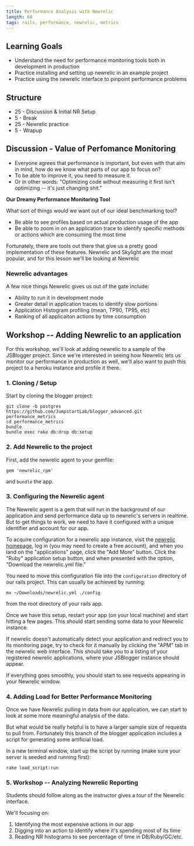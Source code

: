 ```yaml
---
title: Performance Analysis with Newrelic
length: 60
tags: rails, performance, newrelic, metrics
---
```


## Learning Goals

* Understand the need for performance monitoring tools both in
  development in production
* Practice installing and setting up newrelic in an example project
* Practice using the newrelic interface to pinpoint performance problems

## Structure

* 25 - Discussion & Initial NR Setup
* 5 - Break
* 25 - Newrelic practice
* 5 - Wrapup

## Discussion - Value of Perfomance Monitoring

* Everyone agrees that performance is important, but even with that aim
in mind, how do we know what parts of our app to focus on?
* To be able to improve it, you need to measure it.
* Or in other words: "Optimizing code without measuring it first
isn't optimizing -- it's just changing shit."


__Our Dreamy Performance Monitoring Tool__

What sort of things would we want out of our ideal benchmarking
tool?

* Be able to see profiles based on actual production usage of the
app
* Be able to zoom in on an application trace to identify specific
methods or actions which are consuming the most time

Fortunately, there are tools out there that give us a pretty
good implementation of these features. Newrelic and Skylight
are the most popular, and for this lesson we'll be looking at
Newrelic

### Newrelic advantages

A few nice things Newrelic gives us out of the gate include:

* Ability to run it in development mode
* Greater detail in application traces to identify slow portions
* Application Histogram profiling (mean, TP90, TP95, etc)
* Ranking of all applicaiton actions by time consumption

## Workshop -- Adding Newrelic to an application

For this workshop, we'll look at adding newrelic to a sample
of the JSBlogger project. Since we're interested in seeing
how Newrelic lets us monitor our performance in production as well,
we'll also want to push this project to a heroku instance and profile
it there.

### 1. Cloning / Setup

Start by cloning the blogger project:

```
git clone -b postgres https://github.com/JumpstartLab/blogger_advanced.git performance_metrics
cd performance_metrics
bundle
bundle exec rake db:drop db:setup
```

### 2. Add Newrelic to the project

First, add the newrelic agent to your gemfile:

```
gem 'newrelic_rpm'
```

and `bundle` the app.

### 3. Configuring the Newrelic agent

The Newrelic agent is a gem that will run in the background of our
application and send performance data up to newrelic's servers
in realtime. But to get things to work, we need to have it configured
with a unique identifier and account for our app.

To acquire configuration for a newrelic app instance, visit
the [newrelic homepage](http://newrelic.com/), log in (you may need
to create a free account), and when you land on the "applications" page,
click the "Add More" button. Click the "Ruby" application setup button,
and when presented with the option, "Download the newrelic.yml file."

You need to move this configuration file into the `configuration`
directory of our rails project. This can usually be achieved by running:

```
mv ~/Downloads/newrelic.yml ./config
```

from the root directory of your rails app.

Once we have this setup, restart your app (on your local machine) and
start hitting a few pages. This should start sending some data to
your Newrelic instance.

If newrelic doesn't automatically detect your application and redirect
you to its monitoring page, try to check for it manually by clicking
the "APM" tab in the newrelic web interface. This should take you
to a listing of your registered newrelic applications, where your
JSBlogger instance should appear.

 If everything goes smoothly, you should start
to see requests appearing in your Newrelic window.

### 4. Adding Load for Better Performance Monitoring

Once we have Newrelic pulling in data from our application, we can
start to look at some more meaningful analysis of the data.

But what would be really helpful is to have a larger sample size of
requests to pull from. Fortunately this branch of the blogger
application includes a script for generating some artificial load.

In a new terminal window, start up the script by running (make sure
your server is seeded and running first):

```
rake load_script:run
```

### 5. Workshop -- Analyzing Newrelic Reporting

Students should follow along as the instructor gives a tour
of the Newrelic interface.

We'll focusing on:

1. Identifying the most expensive actions in our app
2. Digging into an action to identify where it's spending most of its
   time
3. Reading NR histograms to see percentage of time in DB/Ruby/GC/etc.
